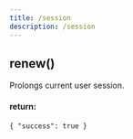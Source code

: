 ```yaml
---
title: /session
description: /session
---
```


## renew()

Prolongs current user session.

#### return:

    { "success": true }
